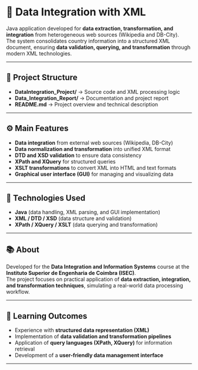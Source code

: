 # 🧩 **Data Integration with XML**

Java application developed for **data extraction, transformation, and integration** from heterogeneous web sources (Wikipedia and DB-City).  
The system consolidates country information into a structured XML document, ensuring **data validation, querying, and transformation** through modern XML technologies.  

---

## 📁 **Project Structure**

- **DataIntegration_Project/** → Source code and XML processing logic  
- **Data_Integration_Report/** → Documentation and project report  
- **README.md** → Project overview and technical description  

---

## ⚙️ **Main Features**

- **Data integration** from external web sources (Wikipedia, DB-City)  
- **Data normalization and transformation** into unified XML format  
- **DTD and XSD validation** to ensure data consistency  
- **XPath and XQuery** for structured queries  
- **XSLT transformations** to convert XML into HTML and text formats  
- **Graphical user interface (GUI)** for managing and visualizing data  

---

## 🧩 **Technologies Used**

- **Java** (data handling, XML parsing, and GUI implementation)  
- **XML / DTD / XSD** (data structure and validation)  
- **XPath / XQuery / XSLT** (data querying and transformation)  

---

## 📚 **About**

Developed for the **Data Integration and Information Systems** course at the **Instituto Superior de Engenharia de Coimbra (ISEC)**.  
The project focuses on practical application of **data extraction, integration, and transformation techniques**, simulating a real-world data processing workflow.  

---

## 🧠 **Learning Outcomes**

- Experience with **structured data representation (XML)**  
- Implementation of **data validation and transformation pipelines**  
- Application of **query languages (XPath, XQuery)** for information retrieval  
- Development of a **user-friendly data management interface**

---

